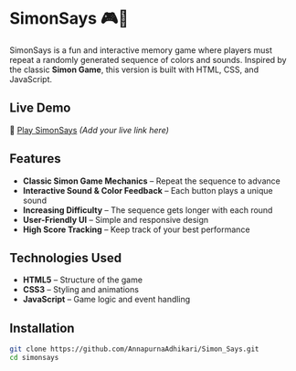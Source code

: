 # SimonSays 🎮🎵  

SimonSays is a fun and interactive memory game where players must repeat a randomly generated sequence of colors and sounds. Inspired by the classic **Simon Game**, this version is built with HTML, CSS, and JavaScript.  

## Live Demo  
🔗 [Play SimonSays](#) *(Add your live link here)*  

## Features  
 - **Classic Simon Game Mechanics** – Repeat the sequence to advance  
 - **Interactive Sound & Color Feedback** – Each button plays a unique sound  
 - **Increasing Difficulty** – The sequence gets longer with each round  
 - **User-Friendly UI** – Simple and responsive design  
 - **High Score Tracking** – Keep track of your best performance  

## Technologies Used  
- **HTML5** – Structure of the game  
- **CSS3** – Styling and animations  
- **JavaScript** – Game logic and event handling  

## Installation
```bash
git clone https://github.com/AnnapurnaAdhikari/Simon_Says.git
cd simonsays